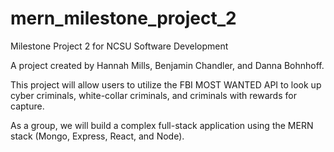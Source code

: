 # mern_milestone_project_2
Milestone Project 2 for NCSU Software Development

A project created by Hannah Mills, Benjamin Chandler, and  Danna Bohnhoff.

This project will allow users to utilize the FBI MOST WANTED API to look up cyber criminals, white-collar criminals, and criminals with rewards for capture.

As a group, we will build a complex full-stack application using the MERN stack (Mongo, Express, React, and Node).


